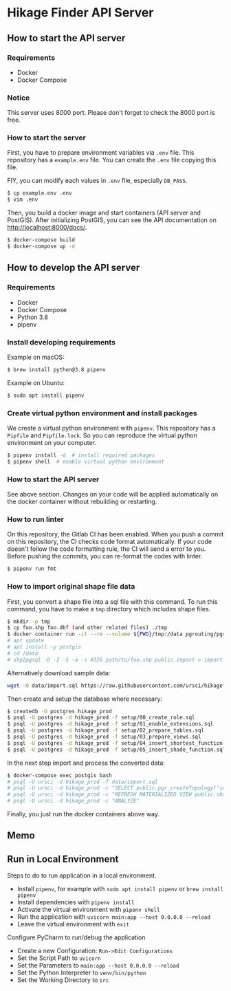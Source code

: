 # Hikage Finder API Server

## How to start the API server

### Requirements
- Docker
- Docker Compose

### Notice
This server uses 8000 port. Please don't forget to check the 8000 port is free.

### How to start the server
First, you have to prepare environment variables via `.env` file. This repository has a `example.env` file. You can create the `.env` file copying this file.

FIY, you can modify each values in `.env` file, especially `DB_PASS`.

```bash
$ cp example.env .env
$ vim .env
```

Then, you build a docker image and start containers (API server and PostGIS). After initializing PostGIS, you can see the API documentation on [http://localhost:8000/docs/](http://localhost:8000/docs/).

```bash
$ docker-compose build
$ docker-compose up -d
```

## How to develop the API server

### Requirements
- Docker
- Docker Compose
- Python 3.8
- pipenv

### Install developing requirements
Example on macOS:

```bash
$ brew install python@3.8 pipenv
```

Example on Ubuntu:
```bash
$ sudo apt install pipenv
```

### Create virtual python environment and install packages
We create a virtual python environment with `pipenv`. This repository has a `Pipfile` and `Pipfile.lock`. So you can reproduce the virtual python environment on your computer.

```bash
$ pipenv install -d  # install required packages
$ pipenv shell  # enable virtual python environment
```

### How to start the API server
See above section. Changes on your code will be applied automatically on the docker container without rebuilding or restarting.

### How to run linter
On this repository, the Gitlab CI has been enabled. When you push a commit on this repository, the CI checks code format automatically. If your code doesn't follow the code formatting rule, the CI will send a error to you. Before pushing the commits, you can re-format the codes with linter.

```bash
$ pipenv run fmt
```

### How to import original shape file data
First, you convert a shape file into a sql file with this command. To run this command, you have to make a `tmp` directory which includes shape files. 

```bash
$ mkdir -p tmp
$ cp foo.shp foo.dbf (and other related files) ./tmp
$ docker container run -it --rm --volume ${PWD}/tmp:/data pgrouting/pgrouting:13-3.0-3.1.1 bash
# apt update 
# apt install -y postgis
# cd /data
# shp2pgsql -D -I -S -a -s 4326 path/to/foo.shp public.import > import.sql
```

Alternatively download sample data:

```bash
wget -O data/import.sql https://raw.githubusercontent.com/ursci/hikagefinder-data/main/shibuya/SunExpo_shibuya_9_10_every5min.sql
```

Then create and setup the database where necessary: 

```bash
$ createdb -U postgres hikage_prod
$ psql -U postgres -d hikage_prod -f setup/00_create_role.sql
$ psql -U postgres -d hikage_prod -f setup/01_enable_extensions.sql
$ psql -U postgres -d hikage_prod -f setup/02_prepare_tables.sql
$ psql -U postgres -d hikage_prod -f setup/03_prepare_views.sql
$ psql -U postgres -d hikage_prod -f setup/04_insert_shortest_function.sql
$ psql -U postgres -d hikage_prod -f setup/05_insert_shade_function.sql
```

In the next step import and process the converted data:

```bash
$ docker-compose exec postgis bash
# psql -U ursci -d hikage_prod -f data/import.sql
# psql -U ursci -d hikage_prod -c "SELECT public.pgr_createTopology('import', 0.0000001, 'geom', 'gid')";
# psql -U ursci -d hikage_prod -c "REFRESH MATERIALIZED VIEW public.shades"
# psql -U ursci -d hikage_prod -c "ANALYZE"
```

Finally, you just run the docker containers above way.

## Memo

## Run in Local Environment
Steps to do to run application in a local environment.

* Install `pipenv`, for example with `sudo apt install pipenv` or `brew install pipenv`
* Install dependencies with `pipenv install` 
* Activate the virtual environment with `pipenv shell`
* Run the application with `uvicorn main:app --host 0.0.0.0 --reload`
* Leave the virtual environment with `exit`

Configure PyCharm to run/debug the application

* Create a new Configuration: `Run->Edit Configurations`
* Set the Script Path to `uvicorn`
* Set the Parameters to `main:app --host 0.0.0.0 --reload`
* Set the Python Interpreter to `venv/bin/python`
* Set the Working Directory to  `src`
